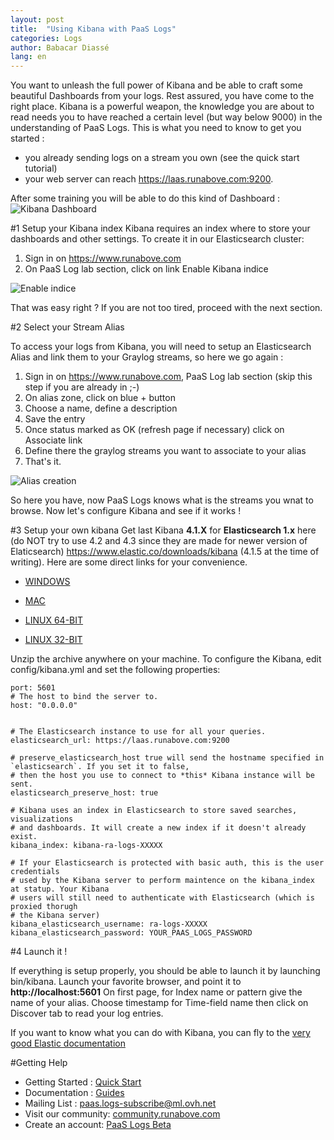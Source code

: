 ```yaml
---
layout: post
title:  "Using Kibana with PaaS Logs"
categories: Logs
author: Babacar Diassé
lang: en
---
```


You want to unleash the full power of Kibana and be able to craft some beautiful Dashboards from your logs. Rest assured, you have come to the right place. 
Kibana is a powerful weapon, the knowledge you are about to read needs you to have reached a certain level (but way below 9000) in the understanding of PaaS Logs. This is what you need to know to get you started :  
- you already sending logs on a stream you own (see the quick start tutorial)
- your web server can reach https://laas.runabove.com:9200. 

After some training you will be able to do this kind of Dashboard : 
![Kibana Dashboard](/kb/images/2016-02-29-using-kibana-with-laas/kibana.png)


#1 Setup your Kibana index
Kibana requires an index where to store your dashboards and other settings. To create it in our Elasticsearch cluster:
 
 1. Sign in on https://www.runabove.com
 2. On PaaS Log lab section, click on link Enable Kibana indice

![Enable indice](/kb/images/2016-02-29-using-kibana-with-laas/indice.png)

That was easy right ? If you are not too tired, proceed with the next section. 

#2 Select your Stream Alias

To access your logs from Kibana, you will need to setup an Elasticsearch Alias and link them to your Graylog streams, so here we go again : 

 1. Sign in on https://www.runabove.com, PaaS Log lab section (skip this step if you are already in ;-)
 2. On alias zone, click on blue + button
 3. Choose a name, define a description
 4. Save the entry
 5. Once status marked as OK (refresh page if necessary) click on Associate link
 6. Define there the graylog streams you want to associate to your alias
 7. That's it.

![Alias creation](/kb/images/2016-02-29-using-kibana-with-laas/alias.png)

So here you have, now PaaS Logs knows what is the streams you wnat to browse. Now let's configure Kibana and see if it works ! 

#3 Setup your own kibana
Get last Kibana **4.1.X** for **Elasticsearch 1.x** here (do NOT try to use 4.2 and 4.3 since they are made for newer version of Elaticsearch)  https://www.elastic.co/downloads/kibana (4.1.5 at the time of writing). Here are some direct links for your convenience. 

 - [WINDOWS](https://download.elastic.co/kibana/kibana/kibana-4.1.5-windows.zip)

 - [MAC](https://download.elastic.co/kibana/kibana/kibana-4.1.5-darwin-x64.tar.gz)

 - [LINUX 64-BIT](https://download.elastic.co/kibana/kibana/kibana-4.1.5-linux-x64.tar.gz)

 - [LINUX 32-BIT](https://download.elastic.co/kibana/kibana/kibana-4.1.5-linux-x86.tar.gz)


Unzip the archive anywhere on your machine.
To configure the Kibana, edit config/kibana.yml and set the following properties:

    port: 5601
    # The host to bind the server to.
    host: "0.0.0.0"

     
    # The Elasticsearch instance to use for all your queries.
    elasticsearch_url: https://laas.runabove.com:9200
     
    # preserve_elasticsearch_host true will send the hostname specified in `elasticsearch`. If you set it to false,
    # then the host you use to connect to *this* Kibana instance will be sent.
    elasticsearch_preserve_host: true
     
    # Kibana uses an index in Elasticsearch to store saved searches, visualizations
    # and dashboards. It will create a new index if it doesn't already exist.
    kibana_index: kibana-ra-logs-XXXXX
     
    # If your Elasticsearch is protected with basic auth, this is the user credentials
    # used by the Kibana server to perform maintence on the kibana_index at statup. Your Kibana
    # users will still need to authenticate with Elasticsearch (which is proxied thorugh
    # the Kibana server)
    kibana_elasticsearch_username: ra-logs-XXXXX
    kibana_elasticsearch_password: YOUR_PAAS_LOGS_PASSWORD

#4 Launch it ! 

If everything is setup properly, you should be able to launch it by launching bin/kibana. Launch your favorite browser, and point it to **http://localhost:5601**
On first page, for Index name or pattern give the name of your alias.
Choose timestamp for Time-field name then click on Discover tab to read your log entries.

If you want to know what you can do with Kibana, you can fly to the [very good Elastic documentation](https://www.elastic.co/guide/en/kibana/4.1/index.html) 


#Getting Help

- Getting Started : [Quick Start](/kb/en/logs/quick-start.html)
- Documentation : [Guides](/kb/en/logs)
- Mailing List : [paas.logs-subscribe@ml.ovh.net](mailto:paas.logs-subscribe@ml.ovh.net)
- Visit our community: [community.runabove.com](https://community.runabove.com)
- Create an account: [PaaS Logs Beta](https://cloud.runabove.com/signup/?launch=paas-logs)

